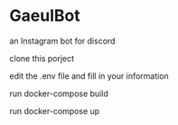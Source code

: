 # GaeulBot

an Instagram bot for discord



clone this porject

edit the .env file and fill in your information

run docker-compose build

run docker-compose up
